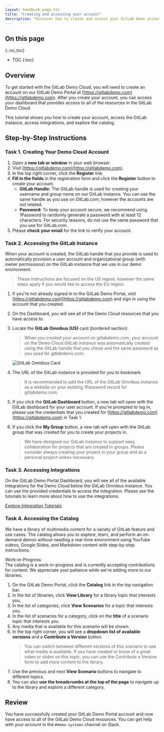 ```yaml
---
layout: handbook-page-toc
title: "Creating and accessing your account"
description: “Discover how to create and access your GitLab Demo account”
---
```


## On this page
{:.no_toc}

- TOC
{:toc}

## Overview

To get started with the GitLab Demo Cloud, you will need to create an account on our GitLab Demo Portal at [https://gitlabdemo.com](https://gitlabdemo.com). After you create your account, you can access your dashboard that provides access to all of the resources in the GitLab Demo Cloud.

This tutorial shows you how to create your account, access the GitLab instance, access integrations, and explore the catalog.

## Step-by-Step Instructions

### Task 1. Creating Your Demo Cloud Account

1. Open a **new tab or window** in your web browser.
2. Visit [https://gitlabdemo.com](https://gitlabdemo.com).
3. In the top right corner, click the **Register** link.
4. **Fill in the fields** in the registration form and click the **Register** button to create your account.
    * **GitLab Handle:** The GitLab handle is used for creating your username and group name on our GitLab instance. You can use the same handle as you use on GitLab.com, however the accounts are not related.
    * **Password:** To keep your account secure, we recommend using 1Password to randomly generate a password with at least 12 characters. For security reasons, do not use the same password that you use for GitLab.com.
5. Please **check your email** for the link to verify your account.

### Task 2. Accessing the GitLab Instance

When your account is created, the GitLab handle that you provide is used to automatically provision a user account and organizational group (with owner permissions) on the GitLab instance that we use in our demo environment.

> These instructions are focused on the US region, however the same steps apply if you would like to access the EU region.

1. If you're not already signed in to the GitLab Demo Portal, visit [https://gitlabdemo.com](https://gitlabdemo.com) and sign in using the account that you created.
2. On the Dashboard, you will see all of the Demo Cloud resources that you have access to.
3. Locate the **GitLab Omnibus (US)** card (bordered section).
    > When you created your account on gitlabdemo.com, your account on the Demo Cloud GitLab instance was automatically created using the GitLab handle that you chose and the same password as you used for gitlabdemo.com.

    ![GitLab Omnibus Card](https://storage.googleapis.com/gitlab-demosys-docs-assets/tutorials/getting-started/creating-accessing-your-account-1.png)

4. The URL of the GitLab instance is provided for you to bookmark.
    > It is recommended to add the URL of the GitLab Omnibus instance as a website on your existing 1Password record for gitlabdemo.com.

5. If you click the **GitLab Dashboard** button, a new tab will open with the GitLab dashboard for your user account. If you're prompted to log in, please use the credentials that you created for [https://gitlabdemo.com](https://gitlabdemo.com) in Task 1.
6. If you click the **My Group** button, a new tab will open with the GitLab group that was created for you to create your projects in.
    > We have designed our GitLab instance to support easy collaboration for projects that are created in groups. Please consider always creating your project in your group and as a personal project unless necessary.

### Task 3. Accessing Integrations

On the GitLab Demo Portal Dashboard, you will see all of the available integrations for the Demo Cloud below the GitLab Omnibus instance. You can use the provided credentials to access the integration. Please see the tutorials to learn more about how to use the integrations.

[Explore Integration Tutorials](/handbook/customer-success/demo-systems/tutorials/integrations)

### Task 4. Accessing the Catalog

We have a library of multimedia content for a variety of GitLab feature and use cases. The catalog allows you to explore, learn, and perform an on-demand demos without needing a real-time environment using YouTube videos, Google Slides, and Markdown content with step-by-step instructions.

<div class="panel panel-warning">
<div class="panel-heading">
Work-in-Progress
</div>
<div class="panel-body">
The catalog is a work-in-progress and is currently accepting contributions for content. We appreciate your patience while we're adding more to our libraries.
</div>
</div>

1. On the GitLab Demo Portal, click the **Catalog** link in the top navigation bar.
2. In the list of libraries, click **View Library** for a library topic that interests you.
3. In the list of categories, click **View Scenarios** for a topic that interests you.
4. In the list of scenarios for a category, click on the **title** of a scenario topic that interests you.
5. Any media that is available for this scenario will be shown.
6. In the top right corner, you will see a **dropdown list of available versions** and a **Contribute a Version** button.
    > You can switch between different versions of this scenario to see what media is available. If you have created or know of a great video or slides on this topic, you can use the Contribute a Version form to add more content to the library.
7. Use the previous and next **View Scenario** buttons to navigate to different topics.
8. You can also **use the breadcrumbs at the top of the page** to navigate up to the library and explore a different category.

## Review

You have successfully created your GitLab Demo Portal account and now have access to all of the GitLab Demo Cloud resources. You can get help with your account in the `#demo-systems` channel on Slack.
